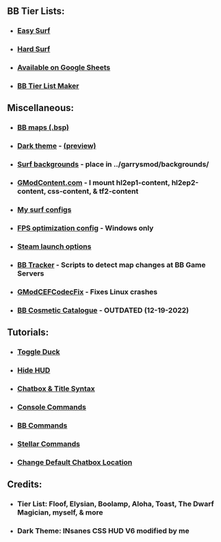 ## BB Tier Lists:
- ### [Easy Surf](https://sod-ers.github.io/GMod-Resources/PDF/Easy-Surf-Tier-List.pdf)
- ### [Hard Surf](https://sod-ers.github.io/GMod-Resources/PDF/Hard-Surf-Tier-List.pdf)
- ### [Available on Google Sheets](https://drive.google.com/file/d/1tmvFmxGDCZ9fppvFutYpdc-mJwU7Ul3_/view?usp=sharing)
- ### [BB Tier List Maker](https://tiermaker.com/create/easy-surf-maps-17474064-3)
## Miscellaneous:
- ### [BB maps (.bsp)](https://drive.google.com/drive/folders/1YmX4WmWzpnxPBlwhT1N2Yj8wBGX1MLf5?usp=sharing)
- ### [Dark theme](https://github.com/Sod-ers/GMod-Resources/releases) - [(preview)](https://sod-ers.github.io/GMod-Resources/Dark-Theme/dark-theme-preview.png)
- ### [Surf backgrounds](https://drive.google.com/drive/folders/1-xucNF6qe4gJGGJodlN9l7CLn6LIHHK5?usp=sharing) - place in ../garrysmod/backgrounds/
- ### [GModContent.com](https://gmodcontent.com/) - I mount hl2ep1-content, hl2ep2-content, css-content, & tf2-content
- ### [My surf configs](https://github.com/Sod-ers/GMod-Resources/tree/main/CFG)
- ### [FPS optimization config](https://github.com/Sod-ers/GMod-Resources/blob/main/CFG/betterfps-WINDOWS-ONLY.cfg) - Windows only
- ### [Steam launch options](https://github.com/Sod-ers/GMod-Resources/tree/main/Steam-Launch-Options)
- ### [BB Tracker](https://github.com/Sod-ers/BB-Tracker) - Scripts to detect map changes at BB Game Servers
- ### [GModCEFCodecFix](https://github.com/solsticegamestudios/GModCEFCodecFix) - Fixes Linux crashes
- ### [BB Cosmetic Catalogue](https://drive.google.com/file/d/1Wf3UQVVo6iEwZ1IXttvFPny1y1eduaLL/view?usp=share_link) - OUTDATED (12-19-2022)
## Tutorials:
- ### [Toggle Duck](https://github.com/Sod-ers/GMod-Resources/blob/main/Commands/Toggle%20Duck.md)
- ### [Hide HUD](https://github.com/Sod-ers/GMod-Resources/blob/main/Commands/Hide%20HUD.md)
- ### [Chatbox & Title Syntax](https://github.com/Sod-ers/GMod-Resources/blob/main/Commands/Chatbox%20%26%20Title%20Syntax.md)
- ### [Console Commands](https://github.com/Sod-ers/GMod-Resources/blob/main/Commands/Console%20Commands.md)
- ### [BB Commands](https://github.com/Sod-ers/GMod-Resources/blob/main/Commands/BB%20Commands.md)
- ### [Stellar Commands](https://github.com/Sod-ers/GMod-Resources/blob/main/Commands/Stellar%20Commands.md)
- ### [Change Default Chatbox Location](https://github.com/Sod-ers/GMod-Resources/blob/main/Notes/Change%20default%20chatbox%20location.md)
## Credits:
- ### Tier List: Floof, Elysian, Boolamp, Aloha, Toast, The Dwarf Magician, myself, & more
- ### Dark Theme: INsanes CSS HUD V6 modified by me
